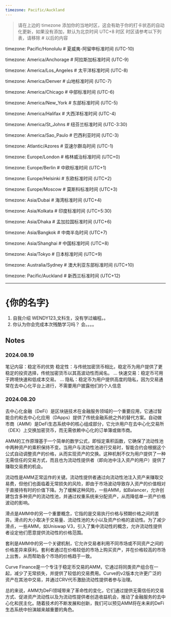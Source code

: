 ```yaml
---
timezone: Pacific/Auckland
---
```


> 请在上边的 timezone 添加你的当地时区，这会有助于你的打卡状态的自动化更新，如果没有添加，默认为北京时间 UTC+8 时区
> 时区请参考以下列表，请移除 # 以后的内容

timezone: Pacific/Honolulu # 夏威夷-阿留申标准时间 (UTC-10)

timezone: America/Anchorage # 阿拉斯加标准时间 (UTC-9)

timezone: America/Los_Angeles # 太平洋标准时间 (UTC-8)

timezone: America/Denver # 山地标准时间 (UTC-7)

timezone: America/Chicago # 中部标准时间 (UTC-6)

timezone: America/New_York # 东部标准时间 (UTC-5)

timezone: America/Halifax # 大西洋标准时间 (UTC-4)

timezone: America/St_Johns # 纽芬兰标准时间 (UTC-3:30)

timezone: America/Sao_Paulo # 巴西利亚时间 (UTC-3)

timezone: Atlantic/Azores # 亚速尔群岛时间 (UTC-1)

timezone: Europe/London # 格林威治标准时间 (UTC+0)

timezone: Europe/Berlin # 中欧标准时间 (UTC+1)

timezone: Europe/Helsinki # 东欧标准时间 (UTC+2)

timezone: Europe/Moscow # 莫斯科标准时间 (UTC+3)

timezone: Asia/Dubai # 海湾标准时间 (UTC+4)

timezone: Asia/Kolkata # 印度标准时间 (UTC+5:30)

timezone: Asia/Dhaka # 孟加拉国标准时间 (UTC+6)

timezone: Asia/Bangkok # 中南半岛时间 (UTC+7)

timezone: Asia/Shanghai # 中国标准时间 (UTC+8)

timezone: Asia/Tokyo # 日本标准时间 (UTC+9)

timezone: Australia/Sydney # 澳大利亚东部标准时间 (UTC+10)

timezone: Pacific/Auckland # 新西兰标准时间 (UTC+12)

---

# {你的名字}

1. 自我介绍
   WENDY123,文科生，没有学过编程。。
3. 你认为你会完成本次残酷学习吗？
会。。。。
## Notes

<!-- Content_START -->

### 2024.08.19

笔记内容：稳定币的优势
稳定性：与传统加密货币相比，稳定币为用户提供了更稳定的投资选择，传统加密货币以其高波动性而闻名。 ...
快速交易：稳定币可用于跨境快速和低成本交易。 ...
隐私：稳定币为用户提供高度的隐私，因为交易通常在去中心化平台上进行，不需要用户披露他们的个人信息

### 2024.08.20

去中心化金融（DeFi）是区块链技术在金融服务领域的一个重要应用，它通过智能合约和去中心化应用（DApps）提供了传统金融系统之外的替代方案。自动做市商（AMM）是DeFi生态系统中的核心组成部分，它允许用户在去中心化交易所（DEX）上交换加密货币，而无需依赖中心化的订单簿或做市商。

AMM的工作原理基于一个简单的数学公式，即恒定乘积函数，它确保了流动性池中两种资产的乘积保持不变。当用户与流动性池进行交易时，智能合约会根据这个公式自动调整资产的价格，从而实现资产的交换。这种机制不仅为用户提供了一种无需信任的交易方式，而且也为流动性提供者（即向池中注入资产的用户）提供了赚取交易费的机会。

流动性是AMM正常运作的关键。流动性提供者通过向流动性池注入资产来赚取交易费，但他们也面临着无常损失的风险，即由于市场波动导致存入资产的价值相对于直接持有时的价值下降。为了缓解这种风险，一些AMM，如Balancer，允许创建包含多种资产的流动性池，并通过权重系统来分配资产，从而降低单一资产价格波动的影响。

滑点是AMM中的另一个重要概念，它指的是交易执行价格与预期价格之间的差异。滑点的大小取决于交易量、流动性池的大小以及资产价格的波动性。为了减少滑点，一些AMM，如Uniswap V3，引入了集中流动性的概念，允许流动性提供者设定他们愿意提供流动性的价格范围。

套利是AMM中的另一个关键机制，它允许交易者利用不同市场或不同资产之间的价格差异来获利。套利者通过在价格较低的市场上购买资产，并在价格较高的市场上出售，从而帮助各个市场的价格趋于一致。

Curve Finance是一个专注于稳定币交易的AMM，它通过将同类资产组合在一起，减少了无常损失，并提供了较低的交易费用。Curve的v2版本允许更广泛的资产在其池中交易，并通过CRV代币激励流动性提供者参与治理。

总的来说，AMM为DeFi领域带来了革命性的变化，它们通过提供无需信任的交易方式、促进资产流动性以及为流动性提供者创造收益机会，推动了金融服务的去中心化和民主化。随着技术的不断发展和创新，我们可以预见AMM将在未来的DeFi生态系统中扮演越来越重要的角色。

<!-- Content_END -->
